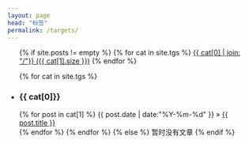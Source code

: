 ```yaml
---
layout: page
head: "标签"
permalink: /targets/
---
```


<ul class="categories-box">
    {% if site.posts != empty %}
        {% for cat in site.tgs %}
            <a href="#{{ cat[0] }}" title="{{ cat[0] }}" rel="{{ cat[1].size }}">{{ cat[0] | join: "/"}}<span class="article-size"> ({{ cat[1].size }})</span></a>
        {% endfor %}
</ul>

<ul class="categories-box">
    {% for cat in site.tgs %}
        <li id="{{ cat[0] }}"><h3>{{ cat[0]}}</h3></li>
        {% for post in cat[1] %}
            <time datetime="{{ post.date | date:"%Y-%m-%d" }}">{{ post.date | date:"%Y-%m-%d" }}</time> &raquo;
            <a href="{{ site.url }}{{ post.url }}" title="{{ post.title }}">{{ post.title }}</a><br />
        {% endfor %}
    {% endfor %}
    {% else %}
    <span>暂时没有文章</span>
    {% endif %}
</ul>
